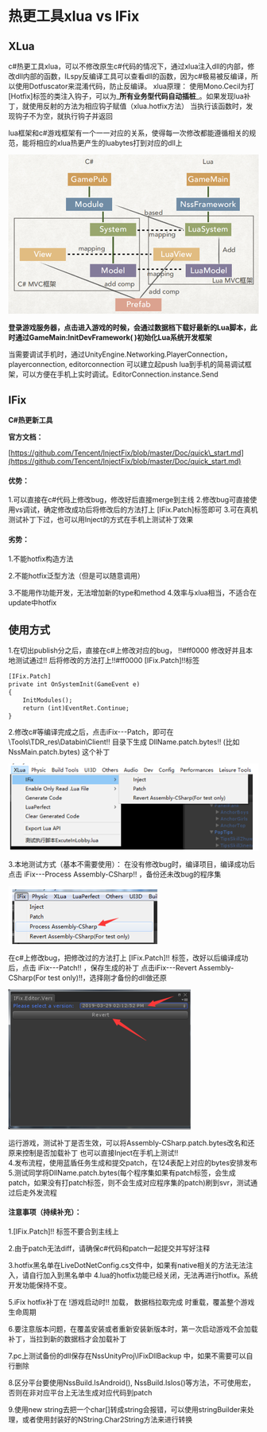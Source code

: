 # 热更工具xlua vs IFix

## XLua

c\#热更工具xlua，可以不修改原生c\#代码的情况下，通过xlua注入dll的内部，修改dll内部的函数，ILspy反编译工具可以查看dll的函数，因为c\#极易被反编译，所以使用Dotfuscator来混淆代码，防止反编译。 xlua原理： 使用Mono.Cecil为打\[Hotfix\]标签的类注入钩子，可以为_**所有业务型代码自动插桩**_。如果发现lua补丁，就使用反射的方法为相应钩子赋值（xlua.hotfix方法） 当执行该函数时，发现钩子不为空，就执行钩子并返回

lua框架和c\#游戏框架有一个一一对应的关系，使得每一次修改都能遵循相关的规范，能将相应的xlua热更产生的luabytes打到对应的dll上

![](../../.gitbook/assets/image%20%284%29.png)

**登录游戏服务器，点击进入游戏的时候，会通过数据档下载好最新的Lua脚本，此时通过GameMain:InitDevFramework\( \)初始化Lua系统开发框架**

当需要调试手机时，通过UnityEngine.Networking.PlayerConnection，playerconnection, editorconnection 可以建立起push lua到手机的简易调试框架，可以方便在手机上实时调试。EditorConnection.instance.Send

## IFix

**C\#热更新工具**

**官方文档：**

[https://github.com/Tencent/InjectFix/blob/master/Doc/quick\_start.md](https://github.com/Tencent/InjectFix/blob/master/Doc/quick_start.md)

#### 优势：

1.可以直接在c\#代码上修改bug，修改好后直接merge到主线 2.修改bug可直接使用vs调试，确定修改成功后将修改后的方法打上  \[IFix.Patch\]标签即可 3.可在真机测试补丁下过，也可以用Inject的方式在手机上测试补丁效果

#### 劣势：

1.不能hotfix构造方法

 2.不能hotfix泛型方法（但是可以随意调用）

 3.不能用作功能开发，无法增加新的type和method 4.效率与xlua相当，不适合在update中hotfix

## 使用方式

1.在切出publish分之后，直接在c\#上修改对应的bug， !!\#ff0000 修改好并且本地测试通过!! 后将修改的方法打上!!\#ff0000 \[IFix.Patch\]!!标签

```text
[IFix.Patch]
private int OnSystemInit(GameEvent e)
{
    InitModules();
    return (int)EventRet.Continue;
}
```

  
 2.修改c\#等编译完成之后，点击iFix---Patch，即可在 \Tools\TDR\_res\Databin\Client!! 目录下生成  DllName.patch.bytes!! \(比如NssMain.patch.bytes\) 这个补丁

![](../../.gitbook/assets/image%20%281%29.png)

  
 3.本地测试方式（基本不需要使用）： 在没有修改bug时，编译项目，编译成功后点击 iFix---Process Assembly-CSharp!! ，备份还未改bug的程序集

![](../../.gitbook/assets/image%20%282%29.png)

在c\#上修改bug，把修改过的方法打上 \[IFix.Patch\]!! 标签，改好以后编译成功后，点击  iFix---Patch!! ，保存生成的补丁 点击iFix---Revert Assembly-CSharp\(For test only\)!!，选择刚才备份的dll做还原

![](../../.gitbook/assets/image%20%283%29.png)

运行游戏，测试补丁是否生效，可以将Assembly-CSharp.patch.bytes改名和还原来控制是否加载补丁 也可以直接Inject在手机上测试!!  
 4.发布流程，使用蓝盾任务生成和提交patch，在124表配上对应的bytes安排发布  
 5.测试同学将DllName.patch.bytes\(每个程序集如果有patch标签，会生成patch，如果没有打patch标签，则不会生成对应程序集的patch\)刷到svr，测试通过后走外发流程

#### 注意事项（持续补充）：

1.\[IFix.Patch\]!! 标签不要合到主线上 

2.由于patch无法diff，请确保c\#代码和patch一起提交并写好注释 

3.hotfix黑名单在LiveDotNetConfig.cs文件中，如果有native相关的方法无法注入，请自行加入到黑名单中 4.lua的hotfix功能已经关闭，无法再进行hotfix。系统开发功能保持不变。 

5.iFix hotfix补丁在 !游戏启动时!! 加载， 数据档拉取完成 时重载，覆盖整个游戏生命周期 

6.要注意版本问题，在覆盖安装或者重新安装新版本时，第一次启动游戏不会加载补丁，当拉到新的数据档才会加载补丁 

7.pc上测试备份的dll保存在NssUnityProj\IFixDllBackup 中，如果不需要可以自行删除 

8.区分平台要使用NssBuild.IsAndroid\(\), NssBuild.IsIos\(\)等方法，不可使用宏，否则在非对应平台上无法生成对应代码到patch 

9.使用new string去把一个char\[\]转成string会报错，可以使用stringBuilder来处理，或者使用封装好的NString.Char2String方法来进行转换

